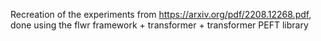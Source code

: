 Recreation of the experiments from https://arxiv.org/pdf/2208.12268.pdf, done using the flwr framework + transformer + transformer PEFT library